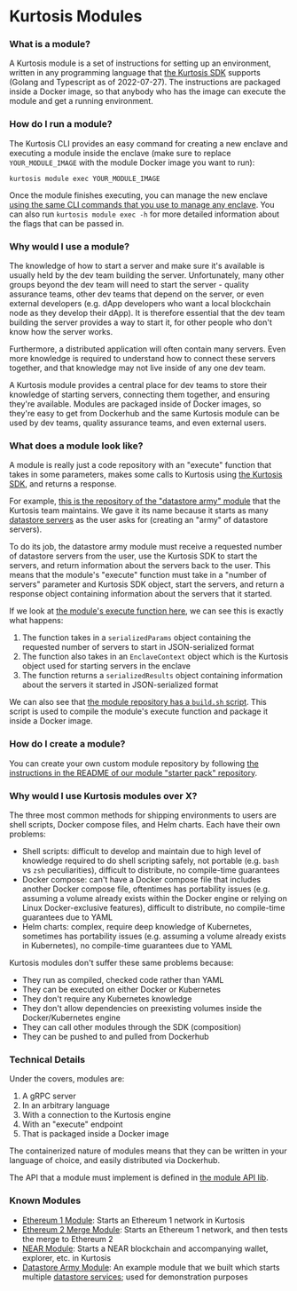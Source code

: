 Kurtosis Modules
================
### What is a module?
A Kurtosis module is a set of instructions for setting up an environment, written in any programming language that [the Kurtosis SDK][kurtosis-core_enclave-context] supports (Golang and Typescript as of 2022-07-27). The instructions are packaged inside a Docker image, so that anybody who has the image can execute the module and get a running environment. 

### How do I run a module?
The Kurtosis CLI provides an easy command for creating a new enclave and executing a module inside the enclave (make sure to replace `YOUR_MODULE_IMAGE` with the module Docker image you want to run):

```
kurtosis module exec YOUR_MODULE_IMAGE
```

Once the module finishes executing, you can manage the new enclave [using the same CLI commands that you use to manage any enclave][using-the-cli]. You can also run `kurtosis module exec -h` for more detailed information about the flags that can be passed in.

### Why would I use a module?
The knowledge of how to start a server and make sure it's available is usually held by the dev team building the server. Unfortunately, many other groups beyond the dev team will need to start the server - quality assurance teams, other dev teams that depend on the server, or even external developers (e.g. dApp developers who want a local blockchain node as they develop their dApp). It is therefore essential that the dev team building the server provides a way to start it, for other people who don't know how the server works.

Furthermore, a distributed application will often contain many servers. Even more knowledge is required to understand how to connect these servers together, and that knowledge may not live inside of any one dev team. 

A Kurtosis module provides a central place for dev teams to store their knowledge of starting servers, connecting them together, and ensuring they're available. Modules are packaged inside of Docker images, so they're easy to get from Dockerhub and the same Kurtosis module can be used by dev teams, quality assurance teams, and even external users.

### What does a module look like?
A module is really just a code repository with an "execute" function that takes in some parameters, makes some calls to Kurtosis using [the Kurtosis SDK][kurtosis-core_enclave-context], and returns a response. 

For example, [this is the repository of the "datastore army" module](https://github.com/kurtosis-tech/datastore-army-module) that the Kurtosis team maintains. We gave it its name because it starts as many [datastore servers](https://github.com/kurtosis-tech/example-datastore-server) as the user asks for (creating an "army" of datastore servers). 

To do its job, the datastore army module must receive a requested number of datastore servers from the user, use the Kurtosis SDK to start the servers, and return information about the servers back to the user. This means that the module's "execute" function must take in a "number of servers" parameter and Kurtosis SDK object, start the servers, and return a response object containing information about the servers that it started. 

If we look at [the module's execute function here](https://github.com/kurtosis-tech/datastore-army-module/blob/master/kurtosis-module/impl/datastore_army_kurtosis_module.go#L28), we can see this is exactly what happens:

1. The function takes in a `serializedParams` object containing the requested number of servers to start in JSON-serialized format
1. The function also takes in an `EnclaveContext` object which is the Kurtosis object used for starting servers in the enclave
1. The function returns a `serializedResults` object containing information about the servers it started in JSON-serialized format

We can also see that [the module repository has a `build.sh` script](https://github.com/kurtosis-tech/datastore-army-module/blob/master/scripts/build.sh). This script is used to compile the module's execute function and package it inside a Docker image.

### How do I create a module?
You can create your own custom module repository by following [the instructions in the README of our module "starter pack" repository](https://github.com/kurtosis-tech/kurtosis-module-starter-pack#kurtosis-module-starter-pack).

### Why would I use Kurtosis modules over X?
The three most common methods for shipping environments to users are shell scripts, Docker compose files, and Helm charts. Each have their own problems:

- Shell scripts: difficult to develop and maintain due to high level of knowledge required to do shell scripting safely, not portable (e.g. `bash` vs `zsh` peculiarities), difficult to distribute, no compile-time guarantees
- Docker compose: can't have a Docker compose file that includes another Docker compose file, oftentimes has portability issues (e.g. assuming a volume already exists within the Docker engine or relying on Linux Docker-exclusive features), difficult to distribute, no compile-time guarantees due to YAML
- Helm charts: complex, require deep knowledge of Kubernetes, sometimes has portability issues (e.g. assuming a volume already exists in Kubernetes), no compile-time guarantees due to YAML

Kurtosis modules don't suffer these same problems because:
- They run as compiled, checked code rather than YAML
- They can be executed on either Docker or Kubernetes
- They don't require any Kubernetes knowledge
- They don't allow dependencies on preexisting volumes inside the Docker/Kubernetes engine
- They can call other modules through the SDK (composition)
- They can be pushed to and pulled from Dockerhub

### Technical Details
Under the covers, modules are:

1. A gRPC server
1. In an arbitrary language
1. With a connection to the Kurtosis engine 
1. With an "execute" endpoint
1. That is packaged inside a Docker image

The containerized nature of modules means that they can be written in your language of choice, and easily distributed via Dockerhub.

The API that a module must implement is defined in [the module API lib](https://github.com/kurtosis-tech/kurtosis-module-api-lib).

### Known Modules

* [Ethereum 1 Module](https://github.com/kurtosis-tech/ethereum-kurtosis-module): Starts an Ethereum 1 network in Kurtosis
* [Ethereum 2 Merge Module](https://github.com/kurtosis-tech/eth2-merge-kurtosis-module): Starts an Ethereum 1 network, and then tests the merge to Ethereum 2
* [NEAR Module](https://github.com/kurtosis-tech/near-kurtosis-module): Starts a NEAR blockchain and accompanying wallet, explorer, etc. in Kurtosis
* [Datastore Army Module](https://github.com/kurtosis-tech/datastore-army-module): An example module that we built which starts multiple [datastore services](https://github.com/kurtosis-tech/example-microservices); used for demonstration purposes


<!---------------------------- ONLY LINKS BELOW HERE --------------------------->
[kurtosis-core_enclave-context]: /api/kurtosis-core#enclavecontext
[using-the-cli]: /cli
